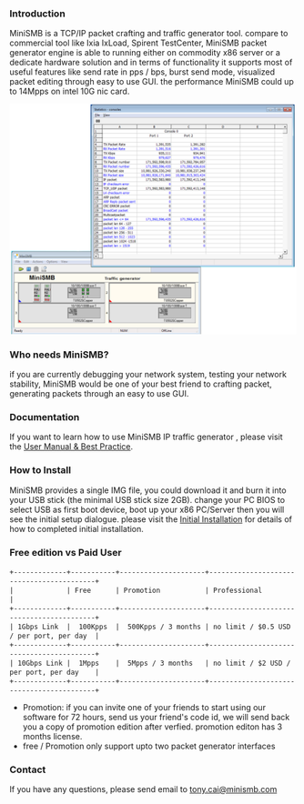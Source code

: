 ### Introduction

MiniSMB is a TCP/IP packet crafting and traffic generator tool. compare to commercial tool like Ixia IxLoad, Spirent  TestCenter, MiniSMB packet generator engine is able to running either on  commodity x86 server or a dedicate hardware solution and in terms of functionality it supports most of useful features like send rate in pps / bps, burst send mode, visualized packet editing through easy to use GUI. the performance MiniSMB could up to 14Mpps on intel 10G nic card.

![main](./assets/images/main.png)

### Who needs MiniSMB?
if you are currently debugging your network system,  testing your network stability, MiniSMB would be one of your best friend to crafting packet, generating packets through an easy to use GUI.

### Documentation
If you want to learn how to use MiniSMB IP traffic generator , please visit the [User Manual & Best Practice](http://docs.minismb.com).

### How to Install
MiniSMB provides a single IMG file, you could download it and burn it into your USB stick (the minimal USB stick size 2GB). change your PC BIOS to select USB as first boot device, boot up your x86 PC/Server then you will see the initial setup dialogue. please  visit the [Initial Installation](http://docs.minismb.com) for details of how to completed initial installation.

### Free edition vs Paid User
```
+-------------+-----------+---------------------+------------------------------------------+
|             | Free      | Promotion           | Professional                             |
+-------------+-----------+---------------------+------------------------------------------+
| 1Gbps Link  |  100Kpps  |  500Kpps / 3 months | no limit / $0.5 USD / per port, per day  |
+-------------+-----------+---------------------+------------------------------------------+
| 10Gbps Link |  1Mpps    |  5Mpps / 3 months   | no limit / $2 USD / per port, per day    |
+-------------+-----------+---------------------+------------------------------------------+
```
* Promotion: if you can invite one of your friends to start using our software for 72 hours, send us your friend's code id,
             we will send back you a copy of promotion edition after verfied. promotion editon has 3 months license.
* free / Promotion only support upto two packet generator interfaces

### Contact
If you have any questions, please send email to tony.cai@minismb.com
